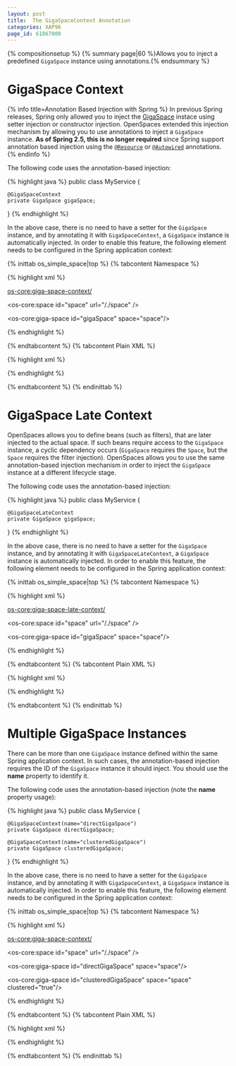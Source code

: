 ```yaml
---
layout: post
title:  The GigaSpaceContext Annotation
categories: XAP96
page_id: 61867000
---
```


{% compositionsetup %}
{% summary page|60 %}Allows you to inject a predefined `GigaSpace` instance using annotations.{% endsummary %}

# GigaSpace Context

{% info title=Annotation Based Injection with Spring %}
In previous Spring releases, Spring only allowed you to inject the [GigaSpace](/xap96/2013/08/26/the-gigaspace-interface.html) instace using setter injection or constructor injection. OpenSpaces extended this injection mechanism by allowing you to use annotations to inject a `GigaSpace` instance.
**As of Spring 2.5, this is no longer required** since Spring support annotation based injection using the [`@Resource`](http://download.oracle.com/javaee/6/api/javax/annotation/Resource.html) or [`@Autowired`](http://static.springsource.org/spring/docs/3.0.x/api/org/springframework/beans/factory/annotation/Autowired.html) annotations.
{% endinfo %}

The following code uses the annotation-based injection:

{% highlight java %}
public class MyService {

    @GigaSpaceContext
    private GigaSpace gigaSpace;

}
{% endhighlight %}

In the above case, there is no need to have a setter for the `GigaSpace` instance, and by annotating it with `GigaSpaceContext`, a `GigaSpace` instance is automatically injected. In order to enable this feature, the following element needs to be configured in the Spring application context:

{% inittab os_simple_space|top %}
{% tabcontent Namespace %}

{% highlight xml %}

<os-core:giga-space-context/>

<os-core:space id="space" url="/./space" />

<os-core:giga-space id="gigaSpace" space="space"/>

<bean id="myService" class="eg.MyService" />
{% endhighlight %}

{% endtabcontent %}
{% tabcontent Plain XML %}

{% highlight xml %}

<bean id="gigaSpaceContext" class="org.openspaces.core.context.GigaSpaceContextBeanPostProcessor" />

<bean id="space" class="org.openspaces.core.space.UrlSpaceFactoryBean">
    <property name="url" value="/./space" />
</bean>

<bean id="gigaSpace" class="org.openspaces.core.GigaSpaceFactoryBean">
	<property name="space" ref="space" />
</bean>

<bean id="myService" class="eg.MyService" />
{% endhighlight %}

{% endtabcontent %}
{% endinittab %}

# GigaSpace Late Context

OpenSpaces allows you to define beans (such as filters), that are later injected to the actual space. If such beans require access to the `GigaSpace` instance, a cyclic dependency occurs (`GigaSpace` requires the `Space`, but the `Space` requires the filter injection). OpenSpaces allows you to use the same annotation-based injection mechanism in order to inject the `GigaSpace` instance at a different lifecycle stage.

The following code uses the annotation-based injection:

{% highlight java %}
public class MyService {

    @GigaSpaceLateContext
    private GigaSpace gigaSpace;

}
{% endhighlight %}

In the above case, there is no need to have a setter for the `GigaSpace` instance, and by annotating it with `GigaSpaceLateContext`, a `GigaSpace` instance is automatically injected. In order to enable this feature, the following element needs to be configured in the Spring application context:

{% inittab os_simple_space|top %}
{% tabcontent Namespace %}

{% highlight xml %}

<os-core:giga-space-late-context/>

<os-core:space id="space" url="/./space" />

<os-core:giga-space id="gigaSpace" space="space"/>

<bean id="myService" class="eg.MyService" />
{% endhighlight %}

{% endtabcontent %}
{% tabcontent Plain XML %}

{% highlight xml %}

<bean id="gigaSpaceContext" class="org.openspaces.core.context.GigaSpaceLateContextBeanPostProcessor" />

<bean id="space" class="org.openspaces.core.space.UrlSpaceFactoryBean">
    <property name="url" value="/./space" />
</bean>

<bean id="gigaSpace" class="org.openspaces.core.GigaSpaceFactoryBean">
	<property name="space" ref="space" />
</bean>

<bean id="myService" class="eg.MyService" />
{% endhighlight %}

{% endtabcontent %}
{% endinittab %}

# Multiple GigaSpace Instances

There can be more than one `GigaSpace` instance defined within the same Spring application context. In such cases, the annotation-based injection requires the ID of the `GigaSpace` instance it should inject. You should use the **name** property to identify it.

The following code uses the annotation-based injection (note the **name** property usage):

{% highlight java %}
public class MyService {

    @GigaSpaceContext(name="directGigaSpace")
    private GigaSpace directGigaSpace;

    @GigaSpaceContext(name="clusteredGigaSpace")
    private GigaSpace clusteredGigaSpace;
}
{% endhighlight %}

In the above case, there is no need to have a setter for the `GigaSpace` instance, and by annotating it with `GigaSpaceContext`, a `GigaSpace` instance is automatically injected. In order to enable this feature, the following element needs to be configured in the Spring application context:

{% inittab os_simple_space|top %}
{% tabcontent Namespace %}

{% highlight xml %}

<os-core:giga-space-context/>

<os-core:space id="space" url="/./space" />

<os-core:giga-space id="directGigaSpace" space="space"/>

<os-core:giga-space id="clusteredGigaSpace" space="space" clustered="true"/>

<bean id="myService" class="eg.MyService" />
{% endhighlight %}

{% endtabcontent %}
{% tabcontent Plain XML %}

{% highlight xml %}

<bean id="gigaSpaceContext" class="org.openspaces.core.context.GigaSpaceContextBeanPostProcessor" />

<bean id="space" class="org.openspaces.core.space.UrlSpaceFactoryBean">
    <property name="url" value="/./space" />
</bean>

<bean id="directGigaSpace" class="org.openspaces.core.GigaSpaceFactoryBean">
	<property name="space" ref="space" />
</bean>

<bean id="clusteredGigaSpace" class="org.openspaces.core.GigaSpaceFactoryBean">
	<property name="space" ref="space" />
	<proeprty name="clustered" value="true" />
</bean>

<bean id="myService" class="eg.MyService" />
{% endhighlight %}

{% endtabcontent %}
{% endinittab %}
